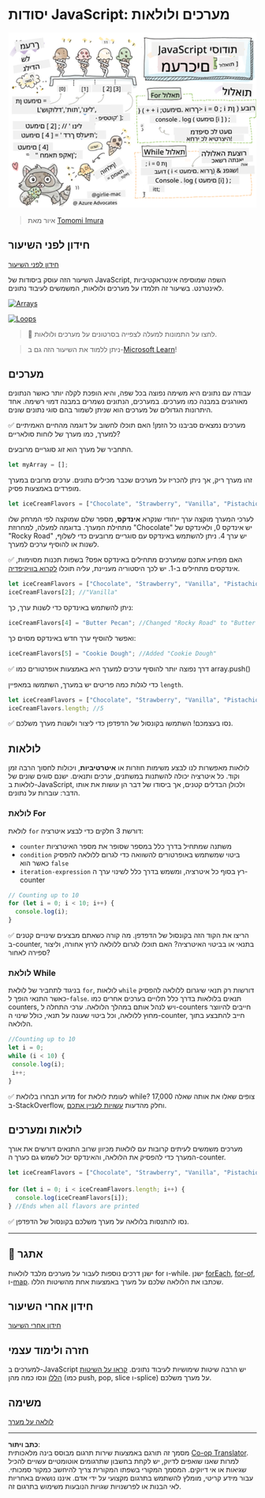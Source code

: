 <!--
CO_OP_TRANSLATOR_METADATA:
{
  "original_hash": "3f7f87871312cf6cc12662da7d973182",
  "translation_date": "2025-08-27T20:16:42+00:00",
  "source_file": "2-js-basics/4-arrays-loops/README.md",
  "language_code": "he"
}
-->
# יסודות JavaScript: מערכים ולולאות

![JavaScript Basics - Arrays](../../../../translated_images/webdev101-js-arrays.439d7528b8a294558d0e4302e448d193f8ad7495cc407539cc81f1afe904b470.he.png)  
> איור מאת [Tomomi Imura](https://twitter.com/girlie_mac)

## חידון לפני השיעור  
[חידון לפני השיעור](https://ff-quizzes.netlify.app/web/quiz/13)

השיעור הזה עוסק ביסודות של JavaScript, השפה שמוסיפה אינטראקטיביות לאינטרנט. בשיעור זה תלמדו על מערכים ולולאות, המשמשים לעיבוד נתונים.

[![Arrays](https://img.youtube.com/vi/1U4qTyq02Xw/0.jpg)](https://youtube.com/watch?v=1U4qTyq02Xw "Arrays")  

[![Loops](https://img.youtube.com/vi/Eeh7pxtTZ3k/0.jpg)](https://www.youtube.com/watch?v=Eeh7pxtTZ3k "Loops")  

> 🎥 לחצו על התמונות למעלה לצפייה בסרטונים על מערכים ולולאות.

> ניתן ללמוד את השיעור הזה גם ב-[Microsoft Learn](https://docs.microsoft.com/learn/modules/web-development-101-arrays/?WT.mc_id=academic-77807-sagibbon)!

## מערכים

עבודה עם נתונים היא משימה נפוצה בכל שפה, והיא הופכת לקלה יותר כאשר הנתונים מאורגנים במבנה כמו מערכים. במערכים, הנתונים נשמרים במבנה דמוי רשימה. אחד היתרונות הגדולים של מערכים הוא שניתן לשמור בהם סוגי נתונים שונים.

✅ מערכים נמצאים סביבנו כל הזמן! האם תוכלו לחשוב על דוגמה מהחיים האמיתיים למערך, כמו מערך של לוחות סולאריים?

התחביר של מערך הוא זוג סוגריים מרובעים.

```javascript
let myArray = [];
```

זהו מערך ריק, אך ניתן להכריז על מערכים שכבר מכילים נתונים. ערכים מרובים במערך מופרדים באמצעות פסיק.

```javascript
let iceCreamFlavors = ["Chocolate", "Strawberry", "Vanilla", "Pistachio", "Rocky Road"];
```

לערכי המערך מוקצה ערך ייחודי שנקרא **אינדקס**, מספר שלם שמוקצה לפי המרחק שלו מתחילת המערך. בדוגמה למעלה, למחרוזת "Chocolate" יש אינדקס 0, ולאינדקס של "Rocky Road" יש ערך 4. ניתן להשתמש באינדקס עם סוגריים מרובעים כדי לשלוף, לשנות או להוסיף ערכים למערך.

✅ האם מפתיע אתכם שמערכים מתחילים באינדקס אפס? בשפות תכנות מסוימות, אינדקסים מתחילים ב-1. יש לכך היסטוריה מעניינת, עליה תוכלו [לקרוא בוויקיפדיה](https://en.wikipedia.org/wiki/Zero-based_numbering).

```javascript
let iceCreamFlavors = ["Chocolate", "Strawberry", "Vanilla", "Pistachio", "Rocky Road"];
iceCreamFlavors[2]; //"Vanilla"
```

ניתן להשתמש באינדקס כדי לשנות ערך, כך:

```javascript
iceCreamFlavors[4] = "Butter Pecan"; //Changed "Rocky Road" to "Butter Pecan"
```

ואפשר להוסיף ערך חדש באינדקס מסוים כך:

```javascript
iceCreamFlavors[5] = "Cookie Dough"; //Added "Cookie Dough"
```

✅ דרך נפוצה יותר להוסיף ערכים למערך היא באמצעות אופרטורים כמו array.push()

כדי לגלות כמה פריטים יש במערך, השתמשו במאפיין `length`.

```javascript
let iceCreamFlavors = ["Chocolate", "Strawberry", "Vanilla", "Pistachio", "Rocky Road"];
iceCreamFlavors.length; //5
```

✅ נסו בעצמכם! השתמשו בקונסול של הדפדפן כדי ליצור ולשנות מערך משלכם.

## לולאות

לולאות מאפשרות לנו לבצע משימות חוזרות או **איטרטיביות**, ויכולות לחסוך הרבה זמן וקוד. כל איטרציה יכולה להשתנות במשתנים, ערכים ותנאים. ישנם סוגים שונים של לולאות ב-JavaScript, ולכולן הבדלים קטנים, אך ביסודו של דבר הן עושות את אותו הדבר: עוברות על נתונים.

### לולאת For

לולאת `for` דורשת 3 חלקים כדי לבצע איטרציה:  
- `counter` משתנה שמתחיל בדרך כלל במספר שסופר את מספר האיטרציות  
- `condition` ביטוי שמשתמש באופרטורים להשוואה כדי לגרום ללולאה להפסיק כאשר הוא `false`  
- `iteration-expression` רץ בסוף כל איטרציה, ומשמש בדרך כלל לשינוי ערך ה-counter  

```javascript
// Counting up to 10
for (let i = 0; i < 10; i++) {
  console.log(i);
}
```

✅ הריצו את הקוד הזה בקונסול של הדפדפן. מה קורה כשאתם מבצעים שינויים קטנים ב-counter, בתנאי או בביטוי האיטרציה? האם תוכלו לגרום ללולאה לרוץ אחורה, וליצור ספירה לאחור?

### לולאת While

בניגוד לתחביר של לולאת `for`, לולאות `while` דורשות רק תנאי שיגרום ללולאה להפסיק כאשר התנאי הופך ל-`false`. תנאים בלולאות בדרך כלל תלויים בערכים אחרים כמו counters, ויש לנהל אותם במהלך הלולאה. ערכי התחלה ל-counters חייבים להיווצר מחוץ ללולאה, וכל ביטוי שעונה על תנאי, כולל שינוי ה-counter, חייב להתבצע בתוך הלולאה.

```javascript
//Counting up to 10
let i = 0;
while (i < 10) {
 console.log(i);
 i++;
}
```

✅ מדוע תבחרו בלולאת for לעומת לולאת while? 17,000 צופים שאלו את אותה שאלה ב-StackOverflow, וחלק מהדעות [עשויות לעניין אתכם](https://stackoverflow.com/questions/39969145/while-loops-vs-for-loops-in-javascript).

## לולאות ומערכים

מערכים משמשים לעיתים קרובות עם לולאות מכיוון שרוב התנאים דורשים את אורך המערך כדי להפסיק את הלולאה, והאינדקס יכול לשמש גם כערך ה-counter.

```javascript
let iceCreamFlavors = ["Chocolate", "Strawberry", "Vanilla", "Pistachio", "Rocky Road"];

for (let i = 0; i < iceCreamFlavors.length; i++) {
  console.log(iceCreamFlavors[i]);
} //Ends when all flavors are printed
```

✅ נסו להתנסות בלולאה על מערך משלכם בקונסול של הדפדפן.

---

## 🚀 אתגר

ישנן דרכים נוספות לעבור על מערכים מלבד לולאות for ו-while. ישנן [forEach](https://developer.mozilla.org/docs/Web/JavaScript/Reference/Global_Objects/Array/forEach), [for-of](https://developer.mozilla.org/docs/Web/JavaScript/Reference/Statements/for...of), ו-[map](https://developer.mozilla.org/docs/Web/JavaScript/Reference/Global_Objects/Array/map). שכתבו את הלולאה שלכם על מערך באמצעות אחת מהשיטות הללו.

## חידון אחרי השיעור  
[חידון אחרי השיעור](https://ff-quizzes.netlify.app/web/quiz/14)

## חזרה ולימוד עצמי

למערכים ב-JavaScript יש הרבה שיטות שימושיות לעיבוד נתונים. [קראו על השיטות הללו](https://developer.mozilla.org/docs/Web/JavaScript/Reference/Global_Objects/Array) ונסו כמה מהן (כמו push, pop, slice ו-splice) על מערך משלכם.

## משימה

[לולאה על מערך](assignment.md)  

---

**כתב ויתור**:  
מסמך זה תורגם באמצעות שירות תרגום מבוסס בינה מלאכותית [Co-op Translator](https://github.com/Azure/co-op-translator). למרות שאנו שואפים לדיוק, יש לקחת בחשבון שתרגומים אוטומטיים עשויים להכיל שגיאות או אי דיוקים. המסמך המקורי בשפתו המקורית צריך להיחשב כמקור סמכותי. עבור מידע קריטי, מומלץ להשתמש בתרגום מקצועי על ידי אדם. איננו נושאים באחריות לאי הבנות או לפרשנויות שגויות הנובעות משימוש בתרגום זה.